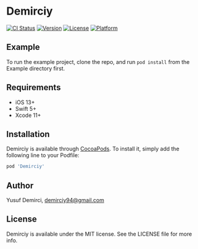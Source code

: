# Demirciy

[![CI Status](https://img.shields.io/travis/demirciy/Demirciy.svg?style=flat)](https://travis-ci.com/demirciy/Demirciy)
[![Version](https://img.shields.io/cocoapods/v/Demirciy.svg?style=flat)](https://cocoapods.org/pods/Demirciy)
[![License](https://img.shields.io/cocoapods/l/Demirciy.svg?style=flat)](https://cocoapods.org/pods/Demirciy)
[![Platform](https://img.shields.io/cocoapods/p/Demirciy.svg?style=flat)](https://cocoapods.org/pods/Demirciy)

## Example

To run the example project, clone the repo, and run `pod install` from the Example directory first.

## Requirements

- iOS 13+
- Swift 5+
- Xcode 11+

## Installation

Demirciy is available through [CocoaPods](https://cocoapods.org). To install
it, simply add the following line to your Podfile:

```ruby
pod 'Demirciy'
```

## Author

Yusuf Demirci, demirciy94@gmail.com

## License

Demirciy is available under the MIT license. See the LICENSE file for more info.
